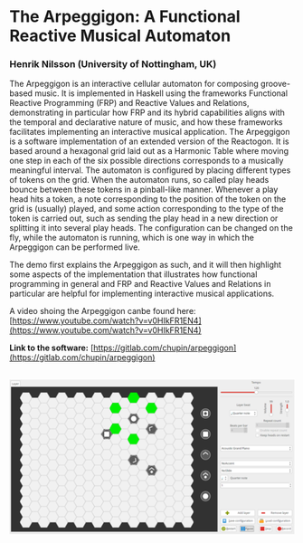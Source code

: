 
# The Arpeggigon: A Functional Reactive Musical Automaton

### Henrik Nilsson (University of Nottingham, UK)

The Arpeggigon is an interactive cellular automaton for composing groove-based music. It is implemented in Haskell using the frameworks Functional Reactive Programming (FRP) and Reactive Values and Relations, demonstrating in particular how FRP and its hybrid capabilities aligns with the temporal and declarative nature of music, and how these frameworks facilitates implementing an interactive musical application. The Arpeggigon is a software implementation of an extended version of the Reactogon. It is based around a hexagonal grid laid out as a Harmonic Table where moving one step in each of the six possible directions corresponds to a musically meaningful interval. The automaton is configured by placing different types of tokens on the grid. When the automaton runs, so called play heads bounce between these tokens in a pinball-like manner. Whenever a play head hits a token, a note corresponding to the position of the token on the grid is (usually) played, and some action corresponding to the type of the token is carried out, such as sending the play head in a new direction or splitting it into several play heads. The configuration can be changed on the fly, while the automaton is running, which is one way in which the Arpeggigon can be performed live.

The demo first explains the Arpeggigon as such, and it will then highlight some aspects of the implementation that illustrates how functional programming in general and FRP and Reactive Values and Relations in particular are helpful for implementing interactive musical applications.

A video shoing the Arpeggigon canbe found here: [https://www.youtube.com/watch?v=v0HIkFR1EN4](https://www.youtube.com/watch?v=v0HIkFR1EN4)


**Link to the software:**
[https://gitlab.com/chupin/arpeggigon](https://gitlab.com/chupin/arpeggigon)

<br>

<center>
<img src="/2017/arpeggigon_rsrc/arpeggigon.png">
</center>